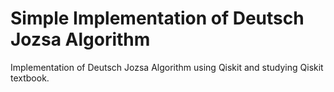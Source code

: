 # Simple Implementation of Deutsch Jozsa Algorithm
Implementation of Deutsch Jozsa Algorithm using Qiskit and studying Qiskit textbook.
